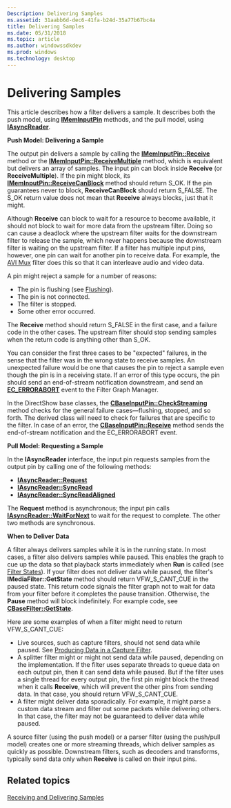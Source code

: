 ```yaml
---
Description: Delivering Samples
ms.assetid: 31aabb6d-dec6-41fa-b24d-35a77b67bc4a
title: Delivering Samples
ms.date: 05/31/2018
ms.topic: article
ms.author: windowssdkdev
ms.prod: windows
ms.technology: desktop
---
```


# Delivering Samples

This article describes how a filter delivers a sample. It describes both the push model, using [**IMemInputPin**](/windows/win32/Strmif/nn-strmif-imeminputpin?branch=master) methods, and the pull model, using [**IAsyncReader**](/windows/win32/Strmif/nn-strmif-iasyncreader?branch=master).

**Push Model: Delivering a Sample**

The output pin delivers a sample by calling the [**IMemInputPin::Receive**](/windows/win32/Strmif/nf-strmif-imeminputpin-receive?branch=master) method or the [**IMemInputPin::ReceiveMultiple**](/windows/win32/Strmif/nf-strmif-imeminputpin-receivemultiple?branch=master) method, which is equivalent but delivers an array of samples. The input pin can block inside **Receive** (or **ReceiveMultiple**). If the pin might block, its [**IMemInputPin::ReceiveCanBlock**](/windows/win32/Strmif/nf-strmif-imeminputpin-receivecanblock?branch=master) method should return S\_OK. If the pin guarantees never to block, **ReceiveCanBlock** should return S\_FALSE. The S\_OK return value does not mean that **Receive** always blocks, just that it might.

Although **Receive** can block to wait for a resource to become available, it should not block to wait for more data from the upstream filter. Doing so can cause a deadlock where the upstream filter waits for the downstream filter to release the sample, which never happens because the downstream filter is waiting on the upstream filter. If a filter has multiple input pins, however, one pin can wait for another pin to receive data. For example, the [AVI Mux](avi-mux-filter.md) filter does this so that it can interleave audio and video data.

A pin might reject a sample for a number of reasons:

-   The pin is flushing (see [Flushing](flushing.md)).
-   The pin is not connected.
-   The filter is stopped.
-   Some other error occurred.

The **Receive** method should return S\_FALSE in the first case, and a failure code in the other cases. The upstream filter should stop sending samples when the return code is anything other than S\_OK.

You can consider the first three cases to be "expected" failures, in the sense that the filter was in the wrong state to receive samples. An unexpected failure would be one that causes the pin to reject a sample even though the pin is in a receiving state. If an error of this type occurs, the pin should send an end-of-stream notification downstream, and send an [**EC\_ERRORABORT**](ec-errorabort.md) event to the Filter Graph Manager.

In the DirectShow base classes, the [**CBaseInputPin::CheckStreaming**](cbaseinputpin-checkstreaming.md) method checks for the general failure cases—flushing, stopped, and so forth. The derived class will need to check for failures that are specific to the filter. In case of an error, the [**CBaseInputPin::Receive**](cbaseinputpin-receive.md) method sends the end-of-stream notification and the EC\_ERRORABORT event.

**Pull Model: Requesting a Sample**

In the **IAsyncReader** interface, the input pin requests samples from the output pin by calling one of the following methods:

-   [**IAsyncReader::Request**](/windows/win32/Strmif/nf-strmif-iasyncreader-request?branch=master)
-   [**IAsyncReader::SyncRead**](/windows/win32/Strmif/nf-strmif-iasyncreader-syncread?branch=master)
-   [**IAsyncReader::SyncReadAligned**](/windows/win32/Strmif/nf-strmif-iasyncreader-syncreadaligned?branch=master)

The **Request** method is asynchronous; the input pin calls [**IAsyncReader::WaitForNext**](/windows/win32/Strmif/nf-strmif-iasyncreader-waitfornext?branch=master) to wait for the request to complete. The other two methods are synchronous.

**When to Deliver Data**

A filter always delivers samples while it is in the running state. In most cases, a filter also delivers samples while paused. This enables the graph to cue up the data so that playback starts immediately when **Run** is called (see [Filter States](filter-states.md)). If your filter does not deliver data while paused, the filter's **IMediaFilter::GetState** method should return VFW\_S\_CANT\_CUE in the paused state. This return code signals the filter graph not to wait for data from your filter before it completes the pause transition. Otherwise, the **Pause** method will block indefinitely. For example code, see [**CBaseFilter::GetState**](cbasefilter-getstate.md).

Here are some examples of when a filter might need to return VFW\_S\_CANT\_CUE:

-   Live sources, such as capture filters, should not send data while paused. See [Producing Data in a Capture Filter](producing-data-in-a-capture-filter.md).
-   A splitter filter might or might not send data while paused, depending on the implementation. If the filter uses separate threads to queue data on each output pin, then it can send data while paused. But if the filter uses a single thread for every output pin, the first pin might block the thread when it calls **Receive**, which will prevent the other pins from sending data. In that case, you should return VFW\_S\_CANT\_CUE.
-   A filter might deliver data sporadically. For example, it might parse a custom data stream and filter out some packets while delivering others. In that case, the filter may not be guaranteed to deliver data while paused.

A source filter (using the push model) or a parser filter (using the push/pull model) creates one or more streaming threads, which deliver samples as quickly as possible. Downstream filters, such as decoders and transforms, typically send data only when **Receive** is called on their input pins.

## Related topics

<dl> <dt>

[Receiving and Delivering Samples](receiving-and-delivering-samples.md)
</dt> </dl>

 

 




